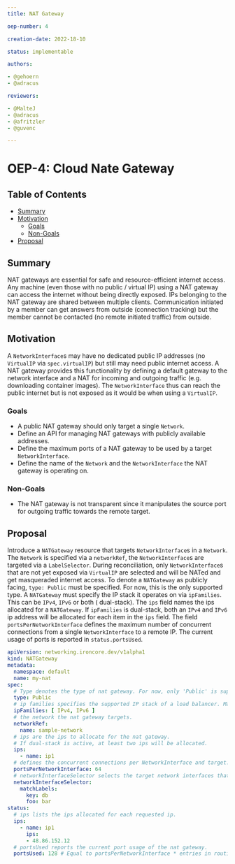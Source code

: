 ```yaml
---
title: NAT Gateway

oep-number: 4

creation-date: 2022-18-10

status: implementable

authors:

- @gehoern
- @adracus

reviewers:

- @MalteJ
- @adracus
- @afritzler
- @guvenc

---
```


# OEP-4: Cloud Nate Gateway

## Table of Contents

- [Summary](#summary)
- [Motivation](#motivation)
    - [Goals](#goals)
    - [Non-Goals](#non-goals)
- [Proposal](#proposal)

## Summary

NAT gateways are essential for safe and resource-efficient internet access. Any machine (even those with no
public / virtual IP) using a NAT gateway can access the internet without being directly exposed. IPs belonging
to the NAT gateway are shared between multiple clients. Communication initiated by a member can get
answers from outside (connection tracking) but the member cannot be contacted (no remote initiated traffic) from
outside.

## Motivation

A `NetworkInterface`s may have no dedicated public IP addresses (no `VirtualIP` via `spec.virtualIP`) but still may
need public internet access.
A NAT gateway provides this functionality by defining a default gateway to the network interface
and a NAT for incoming and outgoing traffic (e.g. downloading container images).
The `NetworkInterface` thus can reach the public internet but is not exposed as it would be when using a
`VirtualIP`.

### Goals

- A public NAT gateway should only target a single `Network`.
- Define an API for managing NAT gateways with publicly available addresses.
- Define the maximum ports of a NAT gateway to be used by a target `NetworkInterface`.
- Define the name of the `Network` and the `NetworkInterface` the NAT gateway is operating on.

### Non-Goals

- The NAT gateway is not transparent since it manipulates the source port for outgoing traffic towards the remote
  target.

## Proposal

Introduce a `NATGateway` resource that targets `NetworkInterface`s in a `Network`.
The `Network` is specified via a `networkRef`, the `NetworkInterface`s are targeted via a
`LabelSelector`. During reconciliation, only `NetworkInterface`s that are not yet exposed via `VirtualIP`
are selected and will be NATed and get masqueraded internet access.
To denote a `NATGateway` as publicly facing, `type: Public` must be specified. For now, this is the only supported
type.
A `NATGateway` must specify the IP stack it operates on via `ipFamilies`. This can be `IPv4`, `IPv6` or both (
dual-stack).
The `ips` field names the ips allocated for a `NATGateway`. If `ipFamilies` is dual-stack, both an `IPv4` and `IPv6` ip
address will be allocated for each item in the `ips` field.
The field `portsPerNetworkInterface` defines the maximum number of concurrent connections from a single
`NetworkInterface` to a remote IP.
The current usage of ports is reported in `status.portsUsed`.

[//]: # (@formatter:off)
```yaml
apiVersion: networking.ironcore.dev/v1alpha1
kind: NATGateway
metadata:
  namespace: default
  name: my-nat
spec:
  # Type denotes the type of nat gateway. For now, only 'Public' is supported.k:w
  type: Public
  # ip families specifies the supported IP stack of a load balancer. May be `IPv4`, `IPv6` or both (dual stack).
  ipFamilies: [ IPv4, IPv6 ]
  # the network the nat gateway targets.
  networkRef:
    name: sample-network
  # ips are the ips to allocate for the nat gateway.
  # If dual-stack is active, at least two ips will be allocated.
  ips:
    - name: ip1
  # defines the concurrent connections per NetworkInterface and target. Must be a power of 2.
  portsPerNetworkInterface: 64
  # networkInterfaceSelector selects the target network interfaces that should be NATed.
  networkInterfaceSelector:
    matchLabels:
      key: db
      foo: bar
status:
  # ips lists the ips allocated for each requested ip.
  ips:
    - name: ip1
      ips:
      - 48.86.152.12
  # portsUsed reports the current port usage of the nat gateway.
  portsUsed: 128 # Equal to portsPerNetworkInterface * entries in routing destinations
```
[//]: # (@formatter:on)
